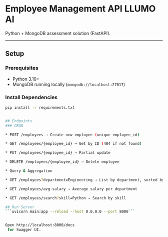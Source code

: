 # Employee Management API LLUMO AI

Python + MongoDB assessment solution (FastAPI).

---

## Setup

### Prerequisites
- Python 3.10+
- MongoDB running locally (`mongodb://localhost:27017`)

### Install Dependencies
```bash
pip install -r requirements.txt


## Endpoints
### CRUD

* POST /employees → Create new employee (unique employee_id)

* GET /employees/{employee_id} → Get by ID (404 if not found)

* PUT /employees/{employee_id} → Partial update

* DELETE /employees/{employee_id} → Delete employee

* Query & Aggregation

* GET /employees?department=Engineering → List by department, sorted by joining_date

* GET /employees/avg-salary → Average salary per department

* GET /employees/search?skill=Python → Search by skill

## Run Server
```uvicorn main:app --reload --host 0.0.0.0 --port 8000```


Open http://localhost:8000/docs
 for Swagger UI.